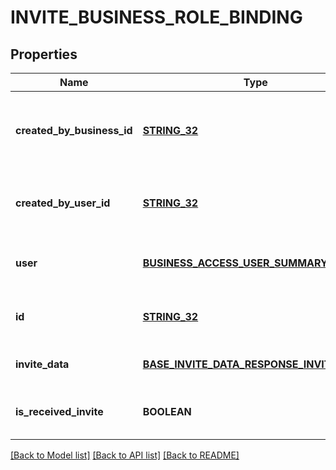 # INVITE_BUSINESS_ROLE_BINDING

## Properties
Name | Type | Description | Notes
------------ | ------------- | ------------- | -------------
**created_by_business_id** | [**STRING_32**](STRING_32.md) | Unique identifier for the business that created the invite/request. | [optional] [default to null]
**created_by_user_id** | [**STRING_32**](STRING_32.md) | Unique identifier for the user that created the invite/request. | [optional] [default to null]
**user** | [**BUSINESS_ACCESS_USER_SUMMARY**](BusinessAccessUserSummary.md) | Metadata for the user that updated the invite/request. | [optional] [default to null]
**id** | [**STRING_32**](STRING_32.md) | Unique identifier of the invite/request. | [optional] [default to null]
**invite_data** | [**BASE_INVITE_DATA_RESPONSE_INVITE_DATA**](BaseInviteDataResponse_invite_data.md) |  | [optional] [default to null]
**is_received_invite** | **BOOLEAN** | Indicates whether the invite/request was received. | [optional] [default to null]

[[Back to Model list]](../README.md#documentation-for-models) [[Back to API list]](../README.md#documentation-for-api-endpoints) [[Back to README]](../README.md)


